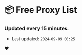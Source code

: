 # :package: Free Proxy List
### Updated every 15 minutes.

- Last updated: `2024-09-09 00:25`

:heart:
